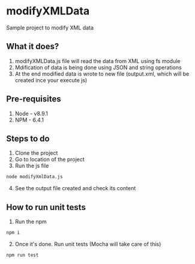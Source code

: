 # modifyXMLData
Sample project to modify XML data

## What it does?
1. modifyXMLData.js file will read the data from XML using fs module
2. Mdification of data is being done using JSON and string operations
3. At the end modified data is wrote to new file (output.xml, which will be created ince your execute js)

## Pre-requisites
1. Node - v8.9.1
2. NPM - 6.4.1

## Steps to do
1. Clone the project
2. Go to location of the project
3. Run the js file
```sh
node modifyXmlData.js
```
4. See the output file created and check its content

## How to run unit tests
1. Run the npm
```sh
npm i
```
2. Once it's done. Run unit tests (Mocha will take care of this)
```sh
npm run test
```
